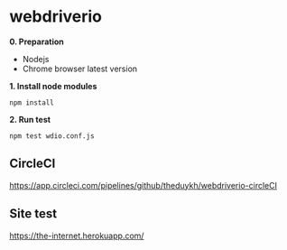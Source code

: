 # webdriverio

**0. Preparation**
  - Nodejs
  - Chrome browser latest version

**1. Install node modules**
```
npm install
```

**2. Run test**
```
npm test wdio.conf.js
```

## CircleCI
https://app.circleci.com/pipelines/github/theduykh/webdriverio-circleCI

## Site test
https://the-internet.herokuapp.com/
